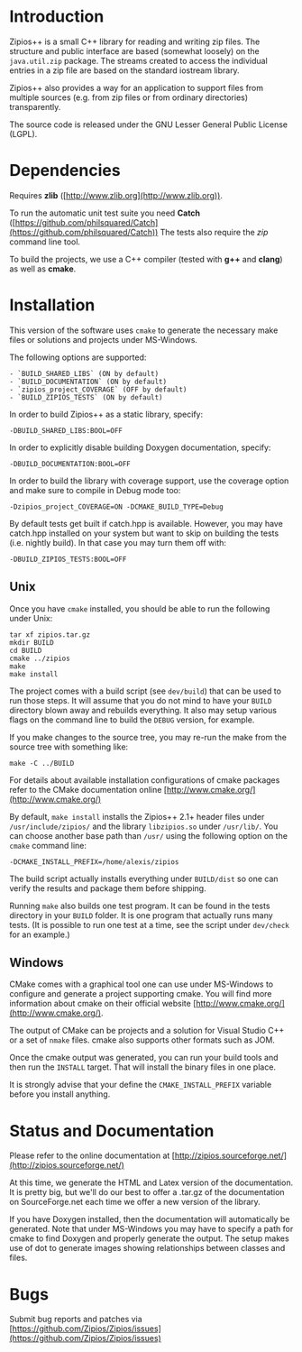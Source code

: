 # Introduction

Zipios++ is a small C++ library for reading and writing zip files. The
structure and public interface are based (somewhat loosely) on the
`java.util.zip` package. The streams created to access the individual
entries in a zip file are based on the standard iostream library.

Zipios++ also provides a way for an application to support files from
multiple sources (e.g. from zip files or from ordinary directories)
transparently.

The source code is released under the GNU Lesser General Public
License (LGPL).


# Dependencies

Requires **zlib** ([http://www.zlib.org](http://www.zlib.org)).

To run the automatic unit test suite you need **Catch**
([https://github.com/philsquared/Catch](https://github.com/philsquared/Catch))
The tests also require the *zip* command line tool.

To build the projects, we use a C++ compiler (tested with **g++** and
**clang**) as well as **cmake**.


# Installation

This version of the software uses `cmake` to generate the necessary make
files or solutions and projects under MS-Windows.

The following options are supported:

    - `BUILD_SHARED_LIBS` (ON by default)
    - `BUILD_DOCUMENTATION` (ON by default)
    - `zipios_project_COVERAGE` (OFF by default)
    - `BUILD_ZIPIOS_TESTS` (ON by default)

In order to build Zipios++ as a static library, specify:

    -DBUILD_SHARED_LIBS:BOOL=OFF

In order to explicitly disable building Doxygen documentation, specify:

    -DBUILD_DOCUMENTATION:BOOL=OFF

In order to build the library with coverage support, use the coverage
option and make sure to compile in Debug mode too:

    -Dzipios_project_COVERAGE=ON -DCMAKE_BUILD_TYPE=Debug

By default tests get built if catch.hpp is available. However, you may
have catch.hpp installed on your system but want to skip on building
the tests (i.e. nightly build). In that case you may turn them off with:

    -DBUILD_ZIPIOS_TESTS:BOOL=OFF

## Unix

Once you have `cmake` installed, you should be able to run the following
under Unix:

    tar xf zipios.tar.gz
    mkdir BUILD
    cd BUILD
    cmake ../zipios
    make
    make install

The project comes with a build script (see `dev/build`) that can be used
to run those steps. It will assume that you do not mind to have your `BUILD`
directory blown away and rebuilds everything. It also may setup various
flags on the command line to build the `DEBUG` version, for example.

If you make changes to the source tree, you may re-run the make from the
source tree with something like:

    make -C ../BUILD

For details about available installation configurations of cmake packages
refer to the CMake documentation online
[http://www.cmake.org/](http://www.cmake.org/)

By default, `make install` installs the Zipios++ 2.1+ header files under
`/usr/include/zipios/` and the library `libzipios.so` under `/usr/lib/`.
You can choose another base path than `/usr/` using the following option
on the `cmake` command line:

    -DCMAKE_INSTALL_PREFIX=/home/alexis/zipios

The build script actually installs everything under `BUILD/dist` so one
can verify the results and package them before shipping.

Running `make` also builds one test program. It can be found in the tests
directory in your `BUILD` folder. It is one program that actually runs
many tests. (It is possible to run one test at a time, see the script
under `dev/check` for an example.)


## Windows

CMake comes with a graphical tool one can use under MS-Windows to
configure and generate a project supporting cmake. You will find more
information about cmake on their official website
[http://www.cmake.org/](http://www.cmake.org/).

The output of CMake can be projects and a solution for Visual Studio C++
or a set of `nmake` files. cmake also supports other formats such as JOM.

Once the cmake output was generated, you can run your build tools and
then run the `INSTALL` target. That will install the binary files in
one place.

It is strongly advise that your define the `CMAKE_INSTALL_PREFIX`
variable before you install anything.


# Status and Documentation

Please refer to the online documentation at
[http://zipios.sourceforge.net/](http://zipios.sourceforge.net/)

At this time, we generate the HTML and Latex version of the documentation.
It is pretty big, but we'll do our best to offer a .tar.gz of the
documentation on SourceForge.net each time we offer a new version of
the library.

If you have Doxygen installed, then the documentation will automatically
be generated. Note that under MS-Windows you may have to specify a
path for cmake to find Doxygen and properly generate the output. The
setup makes use of dot to generate images showing relationships between
classes and files.


# Bugs

Submit bug reports and patches via
[https://github.com/Zipios/Zipios/issues](https://github.com/Zipios/Zipios/issues)
